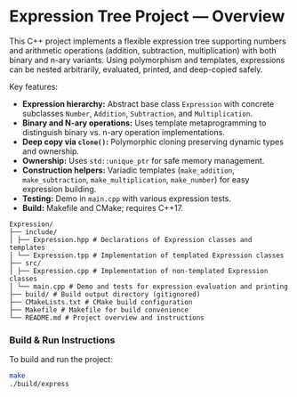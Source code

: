 # Expression Tree Project — Overview

This C++ project implements a flexible expression tree supporting numbers and arithmetic operations (addition, subtraction, multiplication) with both binary and n-ary variants. Using polymorphism and templates, expressions can be nested arbitrarily, evaluated, printed, and deep-copied safely.

Key features:

- **Expression hierarchy:** Abstract base class `Expression` with concrete subclasses `Number`, `Addition`, `Subtraction`, and `Multiplication`.
- **Binary and N-ary operations:** Uses template metaprogramming to distinguish binary vs. n-ary operation implementations.
- **Deep copy via `clone()`:** Polymorphic cloning preserving dynamic types and ownership.
- **Ownership:** Uses `std::unique_ptr` for safe memory management.
- **Construction helpers:** Variadic templates (`make_addition`, `make_subtraction`, `make_multiplication`, `make_number`) for easy expression building.
- **Testing:** Demo in `main.cpp` with various expression tests.
- **Build:** Makefile and CMake; requires C++17.

```
Expression/
├── include/
│ ├── Expression.hpp # Declarations of Expression classes and templates
│ └── Expression.tpp # Implementation of templated Expression classes
├── src/
│ ├── Expression.cpp # Implementation of non-templated Expression classes
│ └── main.cpp # Demo and tests for expression evaluation and printing
├── build/ # Build output directory (gitignored)
├── CMakeLists.txt # CMake build configuration
├── Makefile # Makefile for build convenience
└── README.md # Project overview and instructions
```

### Build & Run Instructions

To build and run the project:

```bash
make
./build/express
